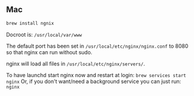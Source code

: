 ## Mac

```sh
brew install ngnix
```

Docroot is: `/usr/local/var/www`

The default port has been set in `/usr/local/etc/nginx/nginx.conf` to 8080 so that
nginx can run without sudo.

nginx will load all files in `/usr/local/etc/nginx/servers/`.

To have launchd start nginx now and restart at login:
  `brew services start nginx`
Or, if you don't want/need a background service you can just run:
  `nginx`